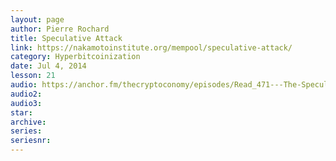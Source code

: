 ```yaml
---
layout: page
author: Pierre Rochard
title: Speculative Attack
link: https://nakamotoinstitute.org/mempool/speculative-attack/
category: Hyperbitcoinization
date: Jul 4, 2014
lesson: 21
audio: https://anchor.fm/thecryptoconomy/episodes/Read_471---The-Speculative-Attack-Pierre-Rochard-enjh1a
audio2: 
audio3: 
star: 
archive: 
series: 
seriesnr: 
---
```

